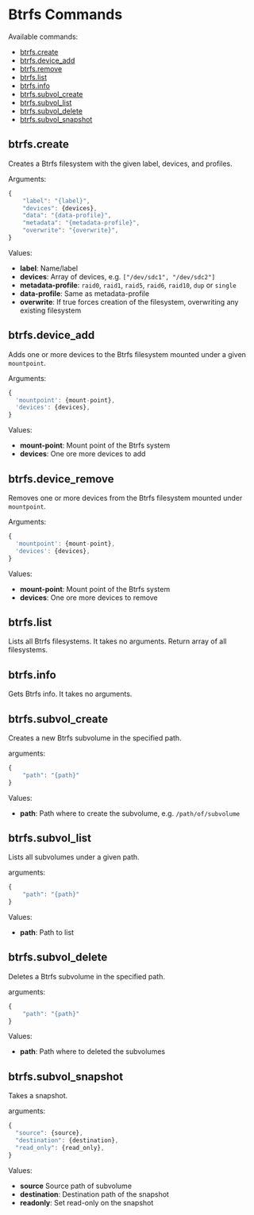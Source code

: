 # Btrfs Commands

Available commands:

- [btrfs.create](#create)
- [btrfs.device_add](#device_add)
- [btrfs.remove](#device_remove)
- [btrfs.list](#list)
- [btrfs.info](#info)
- [btrfs.subvol_create](#subvol_create)
- [btrfs.subvol_list](#subvol_list)
- [btrfs.subvol_delete](#subvol_delete)
- [btrfs.subvol_snapshot](#subvol_snapshot)


<a id="create"></a>
## btrfs.create

Creates a Btrfs filesystem with the given label, devices, and profiles.

Arguments:
```javascript
{
    "label": "{label}",
    "devices": {devices},
    "data": "{data-profile}",
    "metadata": "{metadata-profile}",
    "overwrite": "{overwrite}",
}
```

Values:
- **label**: Name/label
- **devices**: Array of devices, e.g. `["/dev/sdc1", "/dev/sdc2"]`
- **metadata-profile**: `raid0`, `raid1`, `raid5`, `raid6`, `raid10`, `dup` or `single`
- **data-profile**: Same as metadata-profile
- **overwrite**: If true forces creation of the filesystem, overwriting any existing filesystem


<a id="device_add"></a>
## btrfs.device_add

Adds one or more devices to the Btrfs filesystem mounted under a given `mountpoint`.

Arguments:
```javascript
{
  'mountpoint': {mount-point},
  'devices': {devices},
}
```

Values:
- **mount-point**: Mount point of the Btrfs system
- **devices**: One ore more devices to add


<a id="device_remove"></a>
## btrfs.device_remove

Removes one or more devices from the Btrfs filesystem mounted under `mountpoint`.

Arguments:
```javascript
{
  'mountpoint': {mount-point},
  'devices': {devices},
}
```

Values:
- **mount-point**: Mount point of the Btrfs system
- **devices**: One ore more devices to remove


<a id="list"></a>
## btrfs.list

Lists all Btrfs filesystems. It takes no arguments. Return array of all filesystems.


<a id="info"></a>
## btrfs.info

Gets Btrfs info. It takes no arguments.


<a id="subvol_create"></a>
## btrfs.subvol_create

Creates a new Btrfs subvolume in the specified path.

arguments:
```javascript
{
    "path": "{path}"
}
```

Values:
- **path**: Path where to create the subvolume, e.g. `/path/of/subvolume`

<a id="subvol_list"></a>
## btrfs.subvol_list

Lists all subvolumes under a given path.

arguments:
```javascript
{
    "path": "{path}"
}
```

Values:
- **path**: Path to list


<a id="subvol_delete"></a>
## btrfs.subvol_delete

Deletes a Btrfs subvolume in the specified path.

arguments:
```javascript
{
    "path": "{path}"
}
```

Values:
- **path**: Path where to deleted the subvolumes


<a id="subvol_snapshot"></a>
## btrfs.subvol_snapshot

Takes a snapshot.

arguments:
```javascript
{
  "source": {source},
  "destination": {destination},
  "read_only": {read_only},
}
```

Values:
- **source** Source path of subvolume
- **destination**: Destination path of the snapshot
- **readonly**: Set read-only on the snapshot
